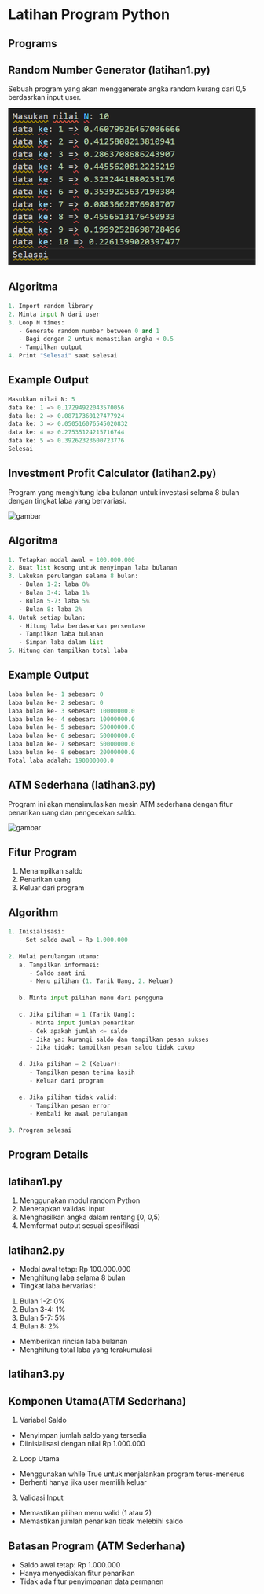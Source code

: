 # Latihan Program Python

## Programs

## Random Number Generator (latihan1.py) 
Sebuah program yang akan menggenerate angka random kurang dari 0,5 berdasrkan input user.

![gambar](https://github.com/M-rakha/labpy03/blob/1696cf8fc99b2e4f84fadb712940dfd7703a7951/Cuplikan%20layar%202024-11-03%20204135.png)

## Algoritma

```python
1. Import random library
2. Minta input N dari user
3. Loop N times:
   - Generate random number between 0 and 1
   - Bagi dengan 2 untuk memastikan angka < 0.5
   - Tampilkan output
4. Print "Selesai" saat selesai
```

## Example Output

```python
Masukkan nilai N: 5
data ke: 1 => 0.17294922043570056
data ke: 2 => 0.08717360127477924
data ke: 3 => 0.050516076545020832
data ke: 4 => 0.27535124215716744
data ke: 5 => 0.39262323600723776
Selesai
```

## Investment Profit Calculator (latihan2.py)
Program yang menghitung laba bulanan untuk investasi selama 8 bulan dengan tingkat laba yang bervariasi.

![gambar](https://github.com/pradyafatah/labpy03/blob/154efa8f9c34baa5ee984652ea95f37d18a4d14e/Cuplikan%20layar%202024-11-03%20211202.png)

## Algoritma

```python
1. Tetapkan modal awal = 100.000.000
2. Buat list kosong untuk menyimpan laba bulanan
3. Lakukan perulangan selama 8 bulan:
   - Bulan 1-2: laba 0%
   - Bulan 3-4: laba 1%
   - Bulan 5-7: laba 5%
   - Bulan 8: laba 2%
4. Untuk setiap bulan:
   - Hitung laba berdasarkan persentase
   - Tampilkan laba bulanan
   - Simpan laba dalam list
5. Hitung dan tampilkan total laba
```

## Example Output

```python
laba bulan ke- 1 sebesar: 0
laba bulan ke- 2 sebesar: 0
laba bulan ke- 3 sebesar: 10000000.0
laba bulan ke- 4 sebesar: 10000000.0
laba bulan ke- 5 sebesar: 50000000.0
laba bulan ke- 6 sebesar: 50000000.0
laba bulan ke- 7 sebesar: 50000000.0
laba bulan ke- 8 sebesar: 20000000.0
Total laba adalah: 190000000.0
```

## ATM Sederhana (latihan3.py)
Program ini akan mensimulasikan mesin ATM sederhana dengan fitur penarikan uang dan pengecekan saldo.

![gambar](https://github.com/pradyafatah/labpy03/blob/ee6328642949cda2e09295197a05bbc6c25030af/Cuplikan%20layar%202024-11-03%20213109.png)

## Fitur Program
1. Menampilkan saldo
2. Penarikan uang
3. Keluar dari program

## Algorithm

```python
1. Inisialisasi:
   - Set saldo awal = Rp 1.000.000

2. Mulai perulangan utama:
   a. Tampilkan informasi:
      - Saldo saat ini
      - Menu pilihan (1. Tarik Uang, 2. Keluar)

   b. Minta input pilihan menu dari pengguna

   c. Jika pilihan = 1 (Tarik Uang):
      - Minta input jumlah penarikan
      - Cek apakah jumlah <= saldo
      - Jika ya: kurangi saldo dan tampilkan pesan sukses
      - Jika tidak: tampilkan pesan saldo tidak cukup

   d. Jika pilihan = 2 (Keluar):
      - Tampilkan pesan terima kasih
      - Keluar dari program

   e. Jika pilihan tidak valid:
      - Tampilkan pesan error
      - Kembali ke awal perulangan

3. Program selesai
```

## Program Details
## latihan1.py
1. Menggunakan modul random Python
2. Menerapkan validasi input
3. Menghasilkan angka dalam rentang [0, 0,5)
4. Memformat output sesuai spesifikasi
## latihan2.py
- Modal awal tetap: Rp 100.000.000
- Menghitung laba selama 8 bulan
- Tingkat laba bervariasi:
1. Bulan 1-2: 0%
2. Bulan 3-4: 1%
3. Bulan 5-7: 5%
4. Bulan 8: 2%
- Memberikan rincian laba bulanan
- Menghitung total laba yang terakumulasi
## latihan3.py
## Komponen Utama(ATM Sederhana)
1. Variabel Saldo
- Menyimpan jumlah saldo yang tersedia
- Diinisialisasi dengan nilai Rp 1.000.000

2. Loop Utama
- Menggunakan while True untuk menjalankan program terus-menerus
- Berhenti hanya jika user memilih keluar

3. Validasi Input
- Memastikan pilihan menu valid (1 atau 2)
- Memastikan jumlah penarikan tidak melebihi saldo

## Batasan Program (ATM Sederhana)
- Saldo awal tetap: Rp 1.000.000
- Hanya menyediakan fitur penarikan
- Tidak ada fitur penyimpanan data permanen











